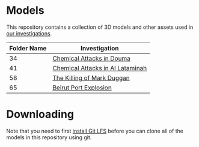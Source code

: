 # Models

This repository contains a collection of 3D models and other assets used in
[our investigations](https://forensic-architecture.org/). 

| Folder Name | Investigation |
|---|---|
| 34 | [Chemical Attacks in Douma](https://forensic-architecture.org/investigation/chemical-attacks-in-douma) |
| 41 | [Chemical Attacks in Al Lataminah](https://forensic-architecture.org/investigation/chemical-attacks-in-al-lataminah) |
| 58 | [The Killing of Mark Duggan](https://forensic-architecture.org/investigation/the-killing-of-mark-duggan) |
| 65 | [Beirut Port Explosion](https://www.forensic-architecture.org/investigation/beirut-port-explosion) |

# Downloading
Note that you need to first [install Git LFS](https://github.com/git-lfs/git-lfs/wiki/Installation) before you can clone all of the models in this repository using git.
